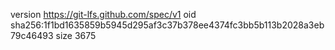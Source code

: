 version https://git-lfs.github.com/spec/v1
oid sha256:1f1bd1635859b5945d295af3c37b378ee4374fc3bb5b113b2028a3eb79c46493
size 3675
